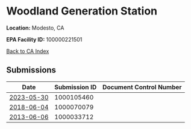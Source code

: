 # Woodland Generation Station

**Location:** Modesto, CA

**EPA Facility ID:** 100000221501

[Back to CA Index](../../index.md)

## Submissions

| Date | Submission ID | Document Control Number |
|------|--------------|-------------------------|
| [2023-05-30](submissions/1000105460.md) | 1000105460 |  |
| [2018-06-04](submissions/1000070079.md) | 1000070079 |  |
| [2013-06-06](submissions/1000033712.md) | 1000033712 |  |
